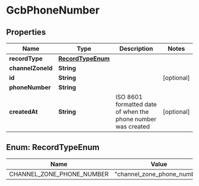

# GcbPhoneNumber


## Properties

| Name | Type | Description | Notes |
|------------ | ------------- | ------------- | -------------|
|**recordType** | [**RecordTypeEnum**](#RecordTypeEnum) |  |  |
|**channelZoneId** | **String** |  |  |
|**id** | **String** |  |  [optional] |
|**phoneNumber** | **String** |  |  |
|**createdAt** | **String** | ISO 8601 formatted date of when the phone number was created |  [optional] |



## Enum: RecordTypeEnum

| Name | Value |
|---- | -----|
| CHANNEL_ZONE_PHONE_NUMBER | &quot;channel_zone_phone_number&quot; |



